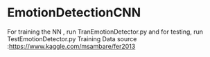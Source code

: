# EmotionDetectionCNN
For training the NN , run TranEmotionDetector.py
and for testing, run TestEmotionDetector.py
Training Data source :https://www.kaggle.com/msambare/fer2013 
